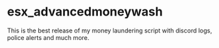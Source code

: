 # esx_advancedmoneywash
This is the best release of my money laundering script with discord logs, police alerts and much more.
